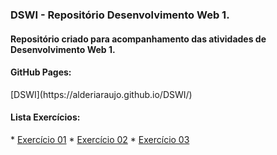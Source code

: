 <h3>DSWI - Repositório Desenvolvimento Web 1.</h3>

<h4>Repositório criado para acompanhamento das atividades de Desenvolvimento Web 1.</h4>

<h4>GitHub Pages:</h4> [DSWI](https://alderiaraujo.github.io/DSWI/)

<h4>Lista Exercícios:</h4>
* <a href="https://alderiaraujo.github.io/DSWI/exercicio1/home.html">Exercício 01</a>
* <a href="https://alderiaraujo.github.io/DSWI/exercicio2/conta.html">Exercício 02</a>
* <a href="https://alderiaraujo.github.io/DSWI/exercicio3/home.html">Exercício 03</a>
